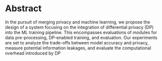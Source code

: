 # Abstract


In the pursuit of merging privacy and machine learning, 
we propose the design of a system focusing on the integration of
differential privacy (DP) into the ML training pipeline. This
encompasses evaluations of modules for data pre-processing,
DP-enabled training, and evaluation. Our experiments are
set to analyze the trade-offs between model accuracy and
privacy, measure potential information leakages, and evaluate
the computational overhead introduced by DP
